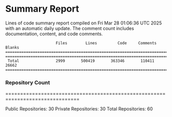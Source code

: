 # Summary Report
Lines of code summary report compiled on Fri Mar 28 01:06:36 UTC 2025 with an automatic daily update. The comment count includes documentation, content, and code comments.
```
                      Files        Lines         Code     Comments       Blanks
===============================================================================
===============================================================================
 Total                2999       500419       363346       110411        26662
===============================================================================
```

### Repository Count
===============================================================================

Public Repositories: 30
Private Repositories: 30
Total Repositories: 60

